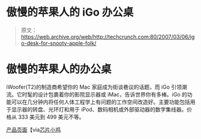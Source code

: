 # 傲慢的苹果人的 iGo 办公桌

> 原文：<https://web.archive.org/web/http://techcrunch.com:80/2007/03/06/igo-desk-for-snooty-apple-folk/>

# 傲慢的苹果人的办公桌

iWoofer(T2)的制造商希望你的 Mac 家庭成为街谈巷议的话题，而 iGo 引领潮流。它时髦的设计包裹着你的影院显示器或 iMac，告诉世界你有多棒。iGo 的功能可以在几分钟内将任何人体工程学上有问题的工作空间改造好。主要功能包括用于显示器的转盘、光环灯和用于 iPod、数码相机或外部驱动器的数字集线器。价格从 333 美元到 499 美元不等。

[产品页面](https://web.archive.org/web/20130628173005/http://www.raindesigninc.com/igo.html)【via[芯片小鸡](https://web.archive.org/web/20130628173005/http://chipchick.com/2007/03/ergonomic_igo_desk_is_designed_to_integrate_with_your_mac_set-up.html)
